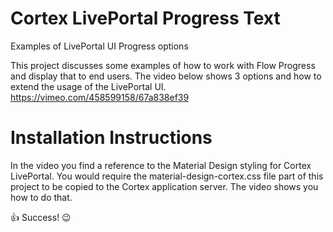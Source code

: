 # Cortex LivePortal Progress Text
Examples of LivePortal UI Progress options

This project discusses some examples of how to work with Flow Progress and display that to end users.
The video below shows 3 options and how to extend the usage of the LivePortal UI.
https://vimeo.com/458599158/67a838ef39

# Installation Instructions
In the video you find a reference to the Material Design styling for Cortex LivePortal.
You would require the material-design-cortex.css file part of this project to be copied to the Cortex application server.
The video shows you how to do that.

:thumbsup: Success! :wink:
